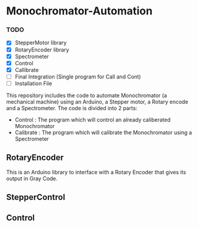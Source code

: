 # Monochromator-Automation

### TODO
- [x] StepperMotor library
- [x] RotaryEncoder library
- [x] Spectrometer
- [x] Control
- [x] Callibrate
- [ ] Final Integration (Single program for Call and Cont)
- [ ] Installation File

This repository includes the code to automate Monochromator (a mechanical machine) using an Arduino, a Stepper motor, a Rotary encode and a Spectrometer.
The code is divided into 2 parts:
- Control : The program which will control an already caliberated Monochromator
- Calibrate : The program which will calibrate the Monochromator using a Spectrometer

## RotaryEncoder
This is an Arduino library to interface with a Rotary Encoder that gives its output in Gray Code.

## StepperControl

## Control
